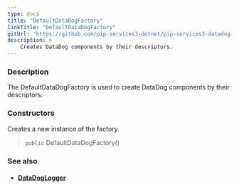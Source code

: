 ```yaml
---
type: docs
title: "DefaultDataDogFactory"
linkTitle: "DefaultDataDogFactory"
gitUrl: "https://github.com/pip-services3-dotnet/pip-services3-datadog-dotnet"
description: >
    Creates DataDog components by their descriptors.
---
```


### Description

The DefaultDataDogFactory is used to create DataDog components by their descriptors.  

### Constructors
Creates a new instance of the factory.

> `public` DefaultDataDogFactory()


### See also
- #### [DataDogLogger](../../log/datadog_logger)
